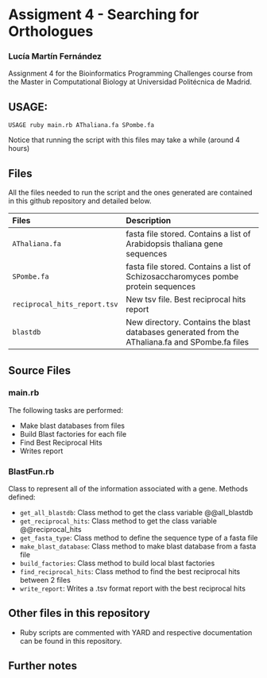 # Assigment 4 - Searching for Orthologues

### Lucía Martín Fernández

Assignment 4 for the Bioinformatics Programming Challenges course from the Master in Computational Biology at Universidad Politécnica de Madrid.

## USAGE:

`USAGE ruby main.rb AThaliana.fa SPombe.fa`

Notice that running the script with this files may take a while (around 4 hours)

## Files 

All the files needed to run the script and the ones generated are contained in this github repository and detailed below. 

| **Files**                           | **Description**                                                                                                 |                                                   
|:----------------------------------------|:----------------------------------------------------------------------------------------------------------------|
|`AThaliana.fa`                                |  fasta file stored. Contains a list of Arabidopsis thaliana gene sequences                          |                  
|`SPombe.fa`                                  | fasta file stored. Contains a list of Schizosaccharomyces pombe protein sequences                |                                                               
|`reciprocal_hits_report.tsv`                                  | New tsv file. Best reciprocal hits report               |   
|`blastdb`                                  | New directory. Contains the blast databases generated from the AThaliana.fa and SPombe.fa files     |     

## Source Files

### main.rb

The following tasks are performed:

-   Make blast databases from files
-   Build Blast factories for each file 
-   Find Best Reciprocal Hits
-   Writes report

### BlastFun.rb 

Class to represent all of the information associated with a gene. Methods defined:

- `get_all_blastdb`: Class method to get the class variable @@all_blastdb
- `get_reciprocal_hits`: Class method to get the class variable @@reciprocal_hits
- `get_fasta_type`: Class method to define the sequence type of a fasta file
- `make_blast_database`: Class method to make blast database from a fasta file
- `build_factories`: Class method to build local blast factories
- `find_reciprocal_hits`: Class method to find the best reciprocal hits between 2 files
- `write_report`: Writes a .tsv format report with the best reciprocal hits


## Other files in this repository

- Ruby scripts are commented with YARD and respective documentation can be found in this repository. 

## Further notes

